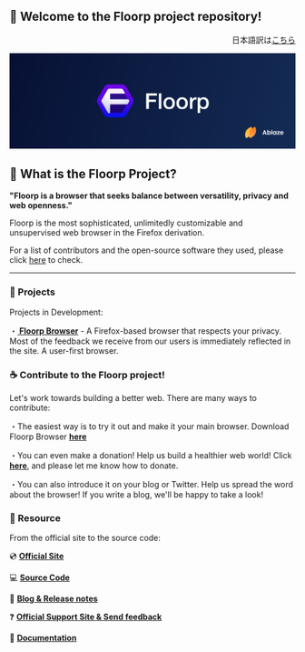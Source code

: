 ## 👋 Welcome to the Floorp project repository!
<div style="text-align: right;">日本語訳は<a href="https://github.com/Floorp-Projects/About-Floorp-Projects/blob/main/README.md">こちら</a></div>

![header](https://raw.githubusercontent.com/Floorp-Projects/.github/main/profile/header.png)

## 💫 What is the Floorp Project?
<strong> "Floorp is a browser that seeks balance between versatility, privacy and web openness."</strong>

Floorp is the most sophisticated, unlimitedly customizable and unsupervised web browser in the Firefox derivation.
<br>

For a list of contributors and the open-source software they used, please click <a href="https://github.com/Floorp-Projects/About-Floorp-Projects/blob/main/Contributeder%26SoftwareContribute.md">here</a> to check.

---
### 🔨 Projects

Projects in Development:

・<strong><a href="https://floorp.app"> Floorp Browser</a></strong> - A Firefox-based browser that respects your privacy. Most of the feedback we receive from our users is immediately reflected in the site. A user-first browser.
<br>
### ☕ Contribute to the Floorp project!

Let's work towards building a better web. There are many ways to contribute:

・The easiest way is to try it out and make it your main browser. Download Floorp Browser <strong><a href="https://floorp.app">here</a></strong>

・You can even make a donation! Help us build a healthier web world! Click <strong><a href="https://support.ablaze.one/contact">here</a></strong>, and please let me know how to donate.

・You can also introduce it on your blog or Twitter. Help us spread the word about the browser! If you write a blog, we'll be happy to take a look!

### 👐 Resource

From the official site to the source code:

💿 <strong><a href="https://floorp.app">Official Site</a></strong>

💻 <strong><a href="https://github.com/Floorp-Projects/Floorp">Source Code</a></strong>

📘 <strong><a href="https://blog.ablaze.one/category/ablaze/ablaze-project/floorp/">Blog & Release notes</a></strong>

❓ <strong><a href="https://support.ablaze.one">Official Support Site & Send feedback</a></strong>

📄 <strong><a href="https://docs.floorp.app">Documentation</a></strong>